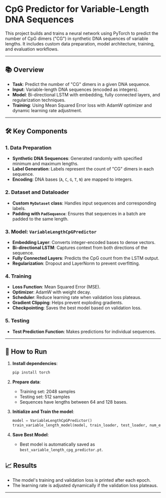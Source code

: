 # CpG Predictor for Variable-Length DNA Sequences

This project builds and trains a neural network using PyTorch to predict the number of CpG dimers ("CG") in synthetic DNA sequences of variable lengths. It includes custom data preparation, model architecture, training, and evaluation workflows.

---

## 📚 Overview

- **Task**: Predict the number of "CG" dimers in a given DNA sequence.
- **Input**: Variable-length DNA sequences (encoded as integers).
- **Model**: Bi-directional LSTM with embedding, fully connected layers, and regularization techniques.
- **Training**: Using Mean Squared Error loss with AdamW optimizer and dynamic learning rate adjustment.

---

## 🛠️ Key Components

### 1. Data Preparation
- **Synthetic DNA Sequences**: Generated randomly with specified minimum and maximum lengths.
- **Label Generation**: Labels represent the count of "CG" dimers in each sequence.
- **Encoding**: DNA bases (`A`, `C`, `G`, `T`, `N`) are mapped to integers.

### 2. Dataset and Dataloader
- **Custom `MyDataset` class**: Handles input sequences and corresponding labels.
- **Padding with `PadSequence`**: Ensures that sequences in a batch are padded to the same length.

### 3. Model: `VariableLengthCpGPredictor`
- **Embedding Layer**: Converts integer-encoded bases to dense vectors.
- **Bi-directional LSTM**: Captures context from both directions of the sequence.
- **Fully Connected Layers**: Predicts the CpG count from the LSTM output.
- **Regularization**: Dropout and LayerNorm to prevent overfitting.

### 4. Training
- **Loss Function**: Mean Squared Error (MSE).
- **Optimizer**: AdamW with weight decay.
- **Scheduler**: Reduce learning rate when validation loss plateaus.
- **Gradient Clipping**: Helps prevent exploding gradients.
- **Checkpointing**: Saves the best model based on validation loss.

### 5. Testing
- **Test Prediction Function**: Makes predictions for individual sequences.

---

## 🚀 How to Run

1. **Install dependencies**:
   ```bash
   pip install torch
   ```

2. **Prepare data**:
   - Training set: 2048 samples
   - Testing set: 512 samples
   - Sequences have lengths between 64 and 128 bases.

3. **Initialize and Train the model**:
   ```python
   model = VariableLengthCpGPredictor()
   train_variable_length_model(model, train_loader, test_loader, num_epochs=30)
   ```

4. **Save Best Model**:
   - Best model is automatically saved as `best_variable_length_cpg_predictor.pt`.


## 📈 Results
- The model's training and validation loss is printed after each epoch.
- The learning rate is adjusted dynamically if the validation loss plateaus.

---
